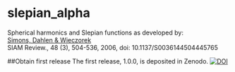 # slepian_alpha
Spherical harmonics and Slepian functions as developed by:<br>
<a href="http://geoweb.princeton.edu/people/simons/Simons+2006-SIAM.html">Simons, Dahlen &amp; Wieczorek</a><br>
SIAM Review., 48 (3), 504-536, 2006, doi: 10.1137/S0036144504445765<br>

##Obtain first release
The first release, 1.0.0, is deposited in Zenodo. [![DOI](https://zenodo.org/badge/7664/csdms-contrib/slepian_alpha.svg)](http://dx.doi.org/10.5281/zenodo.15704)
